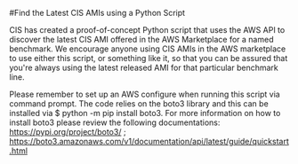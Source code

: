 #Find the Latest CIS AMIs using a Python Script

CIS has created a proof-of-concept Python script that uses the AWS API to discover the latest CIS AMI offered in the AWS Marketplace for a named benchmark. 
We encourage anyone using CIS AMIs in the AWS marketplace to use either this script, or something like it, so that you can be assured that you're always using the latest released AMI for that particular benchmark line.

Please remember to set up an AWS configure when running this script via command prompt. The code relies on the boto3 library and this can be installed via $ python -m pip install boto3.
For more information on how to install boto3 please review the following documentations: https://pypi.org/project/boto3/ ; https://boto3.amazonaws.com/v1/documentation/api/latest/guide/quickstart.html
